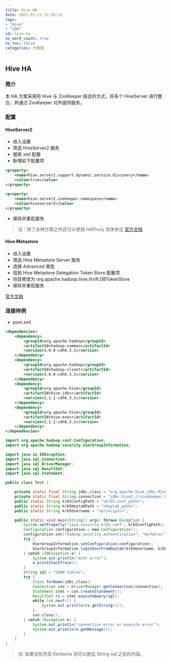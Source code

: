 ```yaml
---
title: Hive HA
date: 2021-01-13 22:26:13
tags:
- "Hive"
- "CDH"
id: hive-ha
no_word_count: true
no_toc: false
categories: 大数据
---
```


## Hive HA

### 简介

本 HA 方案采用将 Hive 与 ZooKeeper 结合的方式，将多个 HiveServer 进行整合，并通过 ZooKeeper 对外提供服务。

### 配置

#### HiveServer2

- 进入设置
- 筛选 HiveServer2 服务
- 搜索 xml 配置
- 新增如下配置项

```xml
<property>
    <name>hive.server2.support.dynamic.service.discovery</name>
    <value>true</value>
</property>
```

```xml
<property>
    <name>hive.server2.zookeeper.namespace</name>
    <value>hiveserver2</value>
</property>
```

- 保存并重启服务

> 注：除了此种方案之外还可以使用 HAProxy 具体参见 [官方文档](https://docs.cloudera.com/documentation/enterprise/5-9-x/topics/admin_ha_hiveserver2.html)

#### Hive Metastore

- 进入设置
- 筛选 Hive Metastore Server 服务
- 选择 Advanced 类型
- 找到 Hive Metastore Delegation Token Store 配置项
- 将其修改为 org.apache.hadoop.hive.thrift.DBTokenStore
- 保存并重启服务

[官方文档](https://docs.cloudera.com/documentation/enterprise/5-9-x/topics/admin_ha_hivemetastore.html#concept_zjr_qdt_xp)

### 连接样例

- pom.xml

```xml
<dependencies>
    <dependency>
        <groupId>org.apache.hadoop</groupId>
        <artifactId>hadoop-common</artifactId>
        <version>3.0.0-cdh6.3.1</version>
    </dependency>
    <dependency>
        <groupId>org.apache.hadoop</groupId>
        <artifactId>hadoop-client</artifactId>
        <version>3.0.0-cdh6.3.1</version>
    </dependency>
    <dependency>
        <groupId>org.apache.hive</groupId>
        <artifactId>hive-jdbc</artifactId>
        <version>2.1.1-cdh6.3.1</version>
    </dependency>
    <dependency>
        <groupId>org.apache.hive</groupId>
        <artifactId>hive-exec</artifactId>
        <version>2.1.1-cdh6.3.1</version>
    </dependency>
</dependencies>
```


```java
import org.apache.hadoop.conf.Configuration;
import org.apache.hadoop.security.UserGroupInformation;

import java.io.IOException;
import java.sql.Connection;
import java.sql.DriverManager;
import java.sql.ResultSet;
import java.sql.Statement;

public class Test {

    private static final String jdbc_class = "org.apache.hive.jdbc.HiveDriver";
    private static final String connection = "jdbc:hive2://<zookeeper_host_1>:<zookeeper_port_1>,<zookeeper_host_2>:<zookeeper_port_2>/<db>;serviceDiscoveryMode=zooKeeper;zooKeeperNamespace=hiveserver2";
    public static String krb5ConfigPath = "<krb5.conf_path>";
    public static String krb5KeytabPath = "<keytab_path>";
    public static String krb5Username = "<principal>";

    public static void main(String[] args) throws Exception {
        System.setProperty("java.security.krb5.conf", krb5ConfigPath);
        Configuration configuration = new Configuration();
        configuration.set("hadoop.security.authentication", "kerberos");
        try {
            UserGroupInformation.setConfiguration(configuration);
            UserGroupInformation.loginUserFromKeytab(krb5Username, krb5KeytabPath);
        } catch (IOException e) {
            System.out.println("auth error");
            e.printStackTrace();
        }
        String sql = "SHOW tables";
        try {
            Class.forName(jdbc_class);
            Connection con = DriverManager.getConnection(connection);
            Statement stmt = con.createStatement();
            ResultSet rs = stmt.executeQuery(sql);
            while (rs.next()) {
                System.out.println(rs.getString(1));
            }
            con.close();
        } catch (Exception e) {
            System.out.println("connection error or execute error");
            System.out.println(e.getMessage());
        }
    }
}
```

> 注: 如果没有开启 Kerberos 则可以删去 String sql 之前的内容。